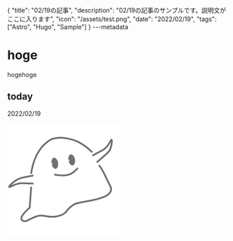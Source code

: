 {
  "title": "02/19の記事",
  "description": "02/19の記事のサンプルです。説明文がここに入ります",
  "icon": "/assets/test.png",
  "date": "2022/02/19",
  "tags": ["Astro", "Hugo", "Sample"]
}
---metadata

# hoge
hogehoge

## today
2022/02/19

![img](/assets/test.png)